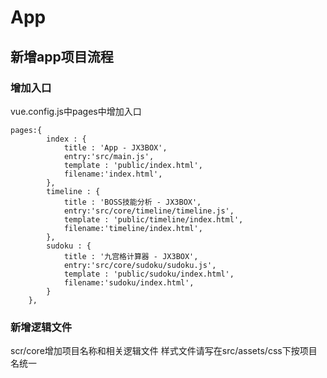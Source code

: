 # App

## 新增app项目流程

### 增加入口
vue.config.js中pages中增加入口
```
pages:{
        index : {
            title : 'App - JX3BOX',
            entry:'src/main.js',
            template : 'public/index.html',
            filename:'index.html',
        },
        timeline : {
            title : 'BOSS技能分析 - JX3BOX',
            entry:'src/core/timeline/timeline.js',
            template : 'public/timeline/index.html',
            filename:'timeline/index.html',
        },
        sudoku : {
            title : '九宫格计算器 - JX3BOX',
            entry:'src/core/sudoku/sudoku.js',
            template : 'public/sudoku/index.html',
            filename:'sudoku/index.html',
        }
    },

```

### 新增逻辑文件
scr/core增加项目名称和相关逻辑文件
样式文件请写在src/assets/css下按项目名统一
